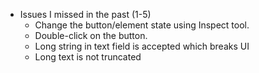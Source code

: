  - Issues I missed in the past (1-5)
	- Change the button/element state using Inspect tool.
	- Double-click on the button.
	- Long string in text field is accepted which breaks UI 
	- Long text is not truncated 